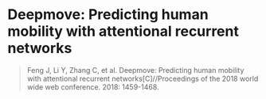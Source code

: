 # Deepmove: Predicting human mobility with attentional recurrent networks

> Feng J, Li Y, Zhang C, et al. Deepmove: Predicting human mobility with attentional recurrent networks[C]//Proceedings of the 2018 world wide web conference. 2018: 1459-1468.